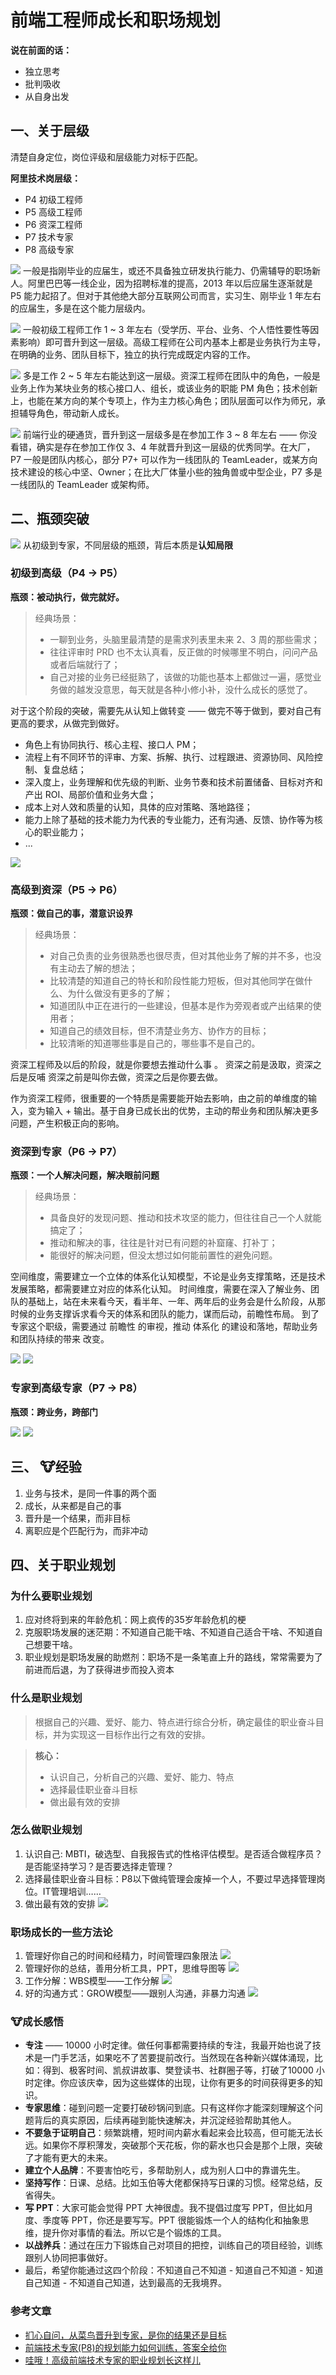 # 前端工程师成长和职场规划

**说在前面的话：**
* 独立思考
* 批判吸收
* 从自身出发

## 一、关于层级

清楚自身定位，岗位评级和层级能力对标于匹配。

**阿里技术岗层级：**
* P4 初级工程师
* P5 高级工程师
* P6 资深工程师
* P7 技术专家
* P8 高级专家

![](https://img.alicdn.com/tfs/TB1t_dnEbj1gK0jSZFOXXc7GpXa-1920-1080.png)
一般是指刚毕业的应届生，或还不具备独立研发执行能力、仍需辅导的职场新人。阿里巴巴等一线企业，因为招聘标准的提高，2013 年以后应届生逐渐就是 P5 能力起招了。但对于其他绝大部分互联网公司而言，实习生、刚毕业 1 年左右的应届生，多是在这个能力层级内。

![](https://img.alicdn.com/tfs/TB1KRJiEhz1gK0jSZSgXXavwpXa-1920-1080.png)
一般初级工程师工作 1 ~ 3 年左右（受学历、平台、业务、个人悟性要性等因素影响）即可晋升到这一层级。高级工程师在公司内基本上都是业务执行为主导，在明确的业务、团队目标下，独立的执行完成既定内容的工作。

![](https://img.alicdn.com/tfs/TB1egdkEkL0gK0jSZFAXXcA9pXa-1920-1080.png)
多是工作 2 ~ 5 年左右能达到这一层级。资深工程师在团队中的角色，一般是业务上作为某块业务的核心接口人、组长，或该业务的职能 PM 角色；技术创新上，也能在某方向的某个专项上，作为主力核心角色；团队层面可以作为师兄，承担辅导角色，带动新人成长。

![](https://img.alicdn.com/tfs/TB1dP4nEhD1gK0jSZFyXXciOVXa-1920-1080.png)
前端行业的硬通货，晋升到这一层级多是在参加工作 3 ~ 8 年左右 —— 你没看错，确实是存在参加工作仅 3、4 年就晋升到这一层级的优秀同学。在大厂，P7 一般是团队内核心，部分 P7+ 可以作为一线团队的 TeamLeader，或某方向技术建设的核心中坚、Owner；在比大厂体量小些的独角兽或中型企业，P7 多是一线团队的 TeamLeader 或架构师。


## 二、瓶颈突破

![](https://img.alicdn.com/tfs/TB1JXljEXP7gK0jSZFjXXc5aXXa-1920-1080.png)
从初级到专家，不同层级的瓶颈，背后本质是**认知局限**

### 初级到高级（P4 → P5）

**瓶颈：被动执行，做完就好。**

> 经典场景：
> * 一聊到业务，头脑里最清楚的是需求列表里未来 2、3 周的那些需求；
> * 往往评审时 PRD 也不太认真看，反正做的时候哪里不明白，问问产品或者后端就行了；
> * 自己对接的业务已经挺熟了，该做的功能也基本上都做过一遍，感觉业务做的越发没意思，每天就是各种小修小补，没什么成长的感觉了。

对于这个阶段的突破，需要先从认知上做转变 —— 做完不等于做到，要对自己有更高的要求，从做完到做好。

* 角色上有协同执行、核心主程、接口人 PM；
* 流程上有不同环节的评审、方案、拆解、执行、过程跟进、资源协同、风险控制、复盘总结；
* 深入度上，业务理解和优先级的判断、业务节奏和技术前置储备、目标对齐和产出 ROI、局部价值和业务大盘；
* 成本上对人效和质量的认知，具体的应对策略、落地路径；
* 能力上除了基础的技术能力为代表的专业能力，还有沟通、反馈、协作等为核心的职业能力；
* ...

![](https://img.alicdn.com/tfs/TB1izFhEXY7gK0jSZKzXXaikpXa-1920-1080.png)

### 高级到资深（P5 → P6）

**瓶颈：做自己的事，潜意识设界**

> 经典场景：
> * 对自己负责的业务很熟悉也很尽责，但对其他业务了解的并不多，也没有主动去了解的想法；
> * 比较清楚的知道自己的特长和阶段性能力短板，但对其他同学在做什么、为什么做没有更多的了解；
> * 知道团队中正在进行的一些建设，但基本是作为旁观者或产出结果的使用者；
> * 知道自己的绩效目标，但不清楚业务方、协作方的目标；
> * 比较清晰的知道哪些事是自己的，哪些事不是自己的。

资深工程师及以后的阶段，就是你要想去推动什么事 。
资深之前是汲取，资深之后是反哺
资深之前是叫你去做，资深之后是你要去做。

作为资深工程师，很重要的一个特质是需要能开始去影响，由之前的单维度的输入，变为输入 + 输出。基于自身已成长出的优势，主动的帮业务和团队解决更多问题，产生积极正向的影响。

### 资深到专家（P6 → P7）

**瓶颈：一个人解决问题，解决眼前问题**

> 经典场景：
> * 具备良好的发现问题、推动和技术攻坚的能力，但往往自己一个人就能搞定了；
> * 推动和解决的事，往往是针对已有问题的补窟窿、打补丁；
> * 能很好的解决问题，但没太想过如何能前置性的避免问题。

空间维度，需要建立一个立体的体系化认知模型，不论是业务支撑策略，还是技术发展策略，都需要建立对应的体系化认知。
时间维度，需要在深入了解业务、团队的基础上，站在未来看今天，看半年、一年、两年后的业务会是什么阶段，从那时候的业务支撑诉求看今天的体系和团队的能力，谋而后动，前瞻性布局。
到了专家这个职级，需要通过 前瞻性 的审视，推动 体系化 的建设和落地，帮助业务和团队持续的带来 改变。

![](https://img.alicdn.com/tfs/TB1o90kEoT1gK0jSZFhXXaAtVXa-1920-1080.png)
![](https://img.alicdn.com/tfs/TB1RNJjEoT1gK0jSZFrXXcNCXXa-1920-1080.png)

### 专家到高级专家（P7 → P8）

**瓶颈：跨业务，跨部门**

![](https://img.alicdn.com/tfs/TB1LFXjEXP7gK0jSZFjXXc5aXXa-1920-1080.png)
![](https://img.alicdn.com/tfs/TB1KkRpEbj1gK0jSZFuXXcrHpXa-1920-1080.png)

## 三、 🐮经验

1. 业务与技术，是同一件事的两个面
2. 成长，从来都是自己的事
3. 晋升是一个结果，而非目标
4. 离职应是个匹配行为，而非冲动

## 四、关于职业规划

### 为什么要职业规划

1. 应对终将到来的年龄危机：网上疯传的35岁年龄危机的梗
2. 克服职场发展的迷茫期：不知道自己能干啥、不知道自己适合干啥、不知道自己想要干啥。
3. 职业规划是职场发展的助燃剂：职场不是一条笔直上升的路线，常常需要为了前进而后退，为了获得进步而投入资本

### 什么是职业规划

> 根据自己的兴趣、爱好、能力、特点进行综合分析，确定最佳的职业奋斗目标，并为实现这一目标作出行之有效的安排。

> **核心：**
> * 认识自己，分析自己的兴趣、爱好、能力、特点
> * 选择最佳职业奋斗目标
> * 做出最有效的安排

### 怎么做职业规划

1. 认识自己: MBTI，破选型、自我报告式的性格评估模型。是否适合做程序员？是否能坚持学习？是否要选择走管理？
2. 选择最佳职业奋斗目标：P8以下做纯管理会废掉一个人，不要过早选择管理岗位。IT管理培训……
3. 做出最有效的安排
![](https://img.alicdn.com/tfs/TB1oG0mEeL2gK0jSZPhXXahvXXa-1838-1058.png)

### 职场成长的一些方法论

1. 管理好你自己的时间和经精力，时间管理四象限法
![](https://img.alicdn.com/tfs/TB1oSxrEkL0gK0jSZFxXXXWHVXa-710-642.png)
2. 管理好你的总结，善用分析工具，PPT，思维导图等
![](https://img.alicdn.com/tfs/TB1RYVoEXT7gK0jSZFpXXaTkpXa-1034-500.png)
3. 工作分解：WBS模型——工作分解
![](https://img.alicdn.com/tfs/TB1rlRyElr0gK0jSZFnXXbRRXXa-1310-448.png)
4. 好的沟通方式：GROW模型——跟别人沟通，非暴力沟通
![](https://img.alicdn.com/tfs/TB1Sr4tEbY1gK0jSZTEXXXDQVXa-1202-430.png)

### 🐮成长感悟

* **专注** —— 10000 小时定律。做任何事都需要持续的专注，我最开始也说了技术是一门手艺活，如果吃不了苦要提前改行。当然现在各种新兴媒体涌现，比如：得到、极客时间、凯叔讲故事、樊登读书、社群圈子等，打破了10000 小时定律。你应该庆幸，因为这些媒体的出现，让你有更多的时间获得更多的知识。
* **专家思维**：碰到问题一定要打破砂锅问到底。只有这样你才能深刻理解这个问题背后的真实原因，后续再碰到能快速解决，并沉淀经验帮助其他人。
* **不要急于证明自己**：频繁跳槽，短时间内薪水看起来会比较高，但可能无法长远。如果你不厚积薄发，突破那个天花板，你的薪水也只会是那个上限，突破了才能有更大的未来。
* **建立个人品牌**：不要害怕吃亏，多帮助别人，成为别人口中的靠谱先生。
* **坚持写作**：日课、总结。比如玉伯等大佬都保持写日课的习惯。经常总结，反省得失。
* **写 PPT**：大家可能会觉得 PPT 大神很虚。我不提倡过度写 PPT，但比如月度、季度等 PPT，你还是要写写。PPT 很能锻炼一个人的结构化和抽象思维，提升你对事情的看法。所以它是个锻炼的工具。
* **以战养兵**：通过在压力下锻炼自己对项目的把控，训练自己的项目经验，训练跟别人协同把事做好。
* 最后，希望你能通过这四个阶段：不知道自己不知道 - 知道自己不知道 - 知道自己知道 - 不知道自己知道，达到最高的无我境界。


### 参考文章

* [扪心自问，从菜鸟晋升到专家，是你的结果还是目标](https://juejin.im/post/5e9e3777f265da47c35d9025)
* [前端技术专家(P8)的规划能力如何训练，答案全给你](https://juejin.im/post/5ea01415518825738f2b3838)
* [哇哦！高级前端技术专家的职业规划长这样儿](https://juejin.im/post/5ea0db74e51d4546e347f778)